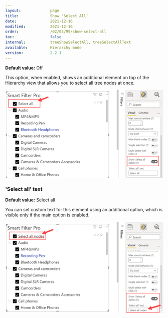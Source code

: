 ```yaml
---
layout:             page
title:              Show 'Select All'
date:               2021-12-16
modified:           2021-12-16
order:              /02/03/99/show-select-all
toc:                false
internal:           treeShowSelectAll, treeSelectAllText
available:          Hierarchy mode
version:            2.2.1
---
```

**Default value:** Off

This option, when enabled, shows an additional element on top of the Hierarchy view that allows you to select all tree nodes at once.

<img src="images/select-all-1.png" width="700">

### 'Select all' text

**Default value:** Select all

You can set custom text for this element using an additional option, which is visible only if the main option is enabled.

<img src="images/select-all-2.png" width="700">